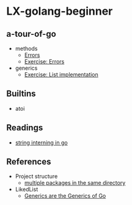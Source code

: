 # LX-golang-beginner

## a-tour-of-go

- methods
  - [Errors](https://go.dev/tour/methods/19) 
  - [Exercise: Errors](https://go.dev/tour/methods/20)
- generics
  - [Exercise: List implementation](https://go.dev/tour/generics/2)
## Builtins
- atoi

## Readings
- [string interning in go](https://artem.krylysov.com/blog/2018/12/12/string-interning-in-go/)

## References
- Project structure
  - [multiple packages in the same directory](https://stackoverflow.com/questions/20427890/does-it-make-sense-to-have-two-packages-in-the-same-directory)
- LikedList
  - [Generics are the Generics of Go](https://medium.com/capital-one-tech/generics-are-the-generics-of-go-3e0ef0cb9e04)